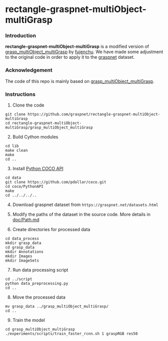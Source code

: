 # rectangle-graspnet-multiObject-multiGrasp

### Introduction
**rectangle-graspnet-multiObject-multiGrasp** is a modified version of [grasp_multiObject_multiGrasp](https://github.com/ivalab/grasp_multiObject_multiGrasp) by [fujenchu](https://github.com/fujenchu). We have made some adjustment to the original code in order to apply it to the [graspnet](https://github.com/Fang-Haoshu/graspnetAPI) dataset.

###  Acknowledgement

The code of this repo is mainly based on [grasp_multiObject_multiGrasp](https://github.com/ivalab/grasp_multiObject_multiGrasp).

### Instructions

1. Clone the code
```
git clone https://github.com/graspnet/rectangle-graspnet-multiObject-multiGrasp
cd rectangle-graspnet-multiObject-multiGrasp/grasp_multiObject_multiGrasp
```

2. Build Cython modules
```
cd lib
make clean
make
cd ..
```

3. Install [Python COCO API](https://github.com/cocodataset/cocoapi)
```
cd data
git clone https://github.com/pdollar/coco.git
cd coco/PythonAPI
make
cd ../../../..
```

4. Download graspnet dataset from `https://graspnet.net/datasets.html`

5. Modify the paths of the dataset in the source code. More details in [doc/Path.md](doc/Path.md)

6. Create directories for processed data
```
cd data_process
mkdir grasp_data
cd grasp_data
mkdir Annotations
mkdir Images
mkdir ImageSets
```

7. Run data processing script
```
cd ../script
python data_preprocessing.py
cd ..
```

8. Move the processed data
```
mv grasp_data ../grasp_multiObject_multiGrasp/
cd ..
```

9. Train the model
```
cd grasp_multiObject_multiGrasp
./experiments/scripts/train_faster_rcnn.sh 1 graspRGB res50
```